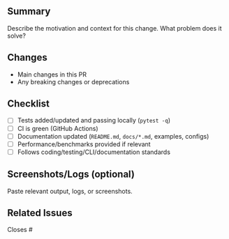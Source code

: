 ## Summary

Describe the motivation and context for this change. What problem does it solve?

## Changes

- Main changes in this PR
- Any breaking changes or deprecations

## Checklist

- [ ] Tests added/updated and passing locally (`pytest -q`)
- [ ] CI is green (GitHub Actions)
- [ ] Documentation updated (`README.md`, `docs/*.md`, examples, configs)
- [ ] Performance/benchmarks provided if relevant
- [ ] Follows coding/testing/CLI/documentation standards

## Screenshots/Logs (optional)

Paste relevant output, logs, or screenshots.

## Related Issues

Closes #


